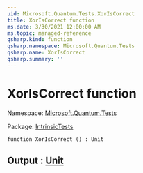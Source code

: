 ```yaml
---
uid: Microsoft.Quantum.Tests.XorIsCorrect
title: XorIsCorrect function
ms.date: 3/30/2021 12:00:00 AM
ms.topic: managed-reference
qsharp.kind: function
qsharp.namespace: Microsoft.Quantum.Tests
qsharp.name: XorIsCorrect
qsharp.summary: ''
---
```


# XorIsCorrect function

Namespace: [Microsoft.Quantum.Tests](xref:Microsoft.Quantum.Tests)

Package: [IntrinsicTests](https://nuget.org/packages/IntrinsicTests)




```qsharp
function XorIsCorrect () : Unit
```


## Output : [Unit](xref:microsoft.quantum.lang-ref.unit)

